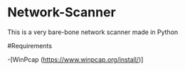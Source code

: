 # Network-Scanner
This is a very bare-bone network scanner made in Python


#Requirements

-[WinPcap (https://www.winpcap.org/install/)]
